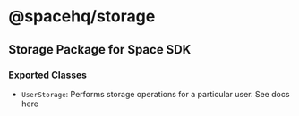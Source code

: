 # @spacehq/storage

## Storage Package for Space SDK

### Exported Classes
- `UserStorage`: Performs storage operations for a particular user. See docs here
